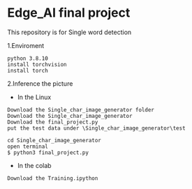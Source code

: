 # Edge_AI final project
This repository is for Single word detection


1.Enviroment
```
python 3.8.10
install torchvision
install torch
```
2.Inference the picture
* In the Linux
```
Download the Single_char_image_generator folder
Download the Single_char_image_generator
Download the final_project.py
put the test data under \Single_char_image_generator\test
```
```
cd Single_char_image_generator
open terminal
$ python3 final_project.py
```
* In the colab
```
Download the Training.ipython
```
